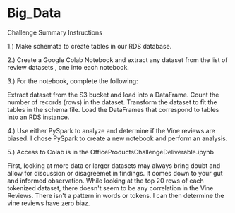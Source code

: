 # Big_Data
Challenge Summary
Instructions



1.) Make schemata to create tables in our RDS database.

2.) Create a Google Colab Notebook and extract any dataset from the list of review datasets , one into each notebook.

3.) For the notebook, complete the following:

Extract dataset from the S3 bucket and load into a DataFrame.
Count the number of records (rows) in the dataset.
Transform the dataset to fit the tables in the schema file.
Load the DataFrames that correspond to tables into an RDS instance.

4.) Use either PySpark to analyze and determine if the Vine reviews 
are biased.
I chose PySpark to create a new notebook and perform an analysis.

5.) Access to Colab is in the OfficeProductsChallengeDeliverable.ipynb



First, looking at more data or larger datasets may always bring doubt and allow for discussion or disagreemet in findings. It comes down to your gut and informed observation. While looking at the top 20 rows of each tokenized dataset, there doesn't seem to be any correlation in the Vine Reviews. There isn't a pattern in words or tokens. I can then determine the vine reviews have zero biaz.

